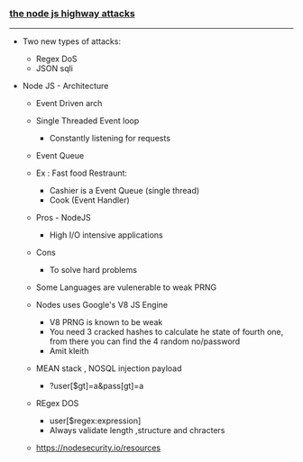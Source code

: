 ### [the node js highway attacks](https://www.youtube.com/watch?v=LeCEEW0v8W8&feature=youtu.be)

----------------
 - Two new types of attacks:
    - Regex DoS
    - JSON sqli
  
 - Node JS - Architecture
    - Event Driven arch
    - Single Threaded Event loop 
        - Constantly listening for requests
    - Event Queue
    
    - Ex : Fast food Restraunt:
        - Cashier is a Event Queue (single thread)
        - Cook (Event Handler)
      
    - Pros - NodeJS
        - High I/O intensive applications  
        
    - Cons
        - To solve hard problems
    
    - Some Languages are vulenerable to weak PRNG 
    
    - Nodes uses Google's V8 JS Engine 
        - V8 PRNG is known to be weak
        - You need 3 cracked hashes to calculate he state of fourth one, from there you can find the 4 random no/password
        - Amit kleith
        
    - MEAN stack , NOSQL injection payload
        - ?user[$gt]=a&pass[gt]=a
        
    - REgex DOS 
        - user[$regex:expression]
        - Always validate length ,structure and chracters
        
    - https://nodesecurity.io/resources
